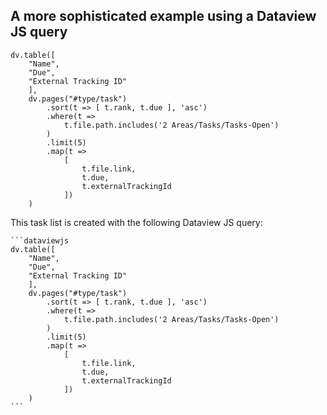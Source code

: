 ## A more sophisticated example using a Dataview JS query

```dataviewjs
dv.table([
	"Name",   
	"Due",
	"External Tracking ID"
	],
	dv.pages("#type/task")
    	.sort(t => [ t.rank, t.due ], 'asc')
		.where(t => 
			t.file.path.includes('2 Areas/Tasks/Tasks-Open')
		)
		.limit(5)
		.map(t => 
			[
				t.file.link, 
				t.due,
				t.externalTrackingId
			])
    )
```

This task list is created with the following Dataview JS query:

````
```dataviewjs
dv.table([
	"Name",   
	"Due",
	"External Tracking ID"
	],
	dv.pages("#type/task")
    	.sort(t => [ t.rank, t.due ], 'asc')
		.where(t => 
			t.file.path.includes('2 Areas/Tasks/Tasks-Open')
		)
		.limit(5)
		.map(t => 
			[
				t.file.link, 
				t.due,
				t.externalTrackingId
			])
    )
```
````

